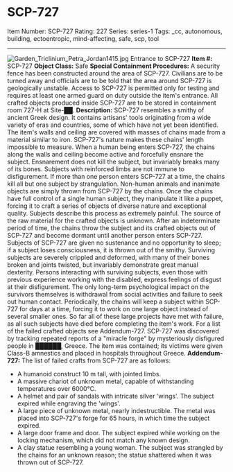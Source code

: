 # SCP-727
Item Number: SCP-727
Rating: 227
Series: series-1
Tags: _cc, autonomous, building, ectoentropic, mind-affecting, safe, scp, tool

---

![Garden_Triclinium_Petra_Jordan1415.jpg](https://scp-wiki.wdfiles.com/local--files/scp-727/Garden_Triclinium_Petra_Jordan1415.jpg)
Entrance to SCP-727
**Item #:** SCP-727
**Object Class:** Safe
**Special Containment Procedures:** A security fence has been constructed around the area of SCP-727. Civilians are to be turned away and officials are to be told that the area around SCP-727 is geologically unstable. Access to SCP-727 is permitted only for testing and requires at least one armed guard on duty outside the item's entrance. All crafted objects produced inside SCP-727 are to be stored in containment room 727-H at Site-██.
**Description:** SCP-727 resembles a smithy of ancient Greek design. It contains artisans' tools originating from a wide variety of eras and countries, some of which have not yet been identified. The item's walls and ceiling are covered with masses of chains made from a material similar to iron. SCP-727's nature makes these chains' length impossible to measure.
When a human being enters SCP-727, the chains along the walls and ceiling become active and forcefully ensnare the subject. Ensnarement does not kill the subject, but invariably breaks many of its bones. Subjects with reinforced limbs are not immune to disfigurement. If more than one person enters SCP-727 at a time, the chains kill all but one subject by strangulation. Non-human animals and inanimate objects are simply thrown from SCP-727 by the chains. Once the chains have full control of a single human subject, they manipulate it like a puppet, forcing it to craft a series of objects of diverse nature and exceptional quality. Subjects describe this process as extremely painful. The source of the raw material for the crafted objects is unknown. After an indeterminate period of time, the chains throw the subject and its crafted objects out of SCP-727 and become dormant until another person enters SCP-727. Subjects of SCP-727 are given no sustenance and no opportunity to sleep; if a subject loses consciousness, it is thrown out of the smithy.
Surviving subjects are severely crippled and deformed, with many of their bones broken and joints twisted, but invariably demonstrate great manual dexterity. Persons interacting with surviving subjects, even those with previous experience working with the disabled, express feelings of disgust at their disfigurement. The only long-term psychological impact on the survivors themselves is withdrawal from social activities and failure to seek out human contact.
Periodically, the chains will keep a subject within SCP-727 for days at a time, forcing it to work on one large object instead of several smaller ones. So far all of these large projects have met with failure, as all such subjects have died before completing the item's work. For a list of the failed crafted objects see Addendum-727.
SCP-727 was discovered by tracking repeated reports of a "miracle forge" by mysteriously disfigured people in ██████, Greece. The item was contained; its victims were given Class-B amnestics and placed in hospitals throughout Greece.
**Addendum-727:** The list of failed crafts from SCP-727 are as follows:
  * A humanoid construct 10 m tall, with jointed limbs.
  * A massive chariot of unknown metal, capable of withstanding temperatures over 6000°C.
  * A helmet and pair of sandals with intricate silver 'wings'. The subject expired while engraving the 'wings'.
  * A large piece of unknown metal, nearly indestructible. The metal was placed into SCP-727's forge for 65 hours, in which time the subject expired.
  * A large door frame and door. The subject expired while working on the locking mechanism, which did not match any known design.
  * A clay statue resembling a young woman. The subject was strangled by the chains for an unknown reason; the statue shattered when it was thrown out of SCP-727.